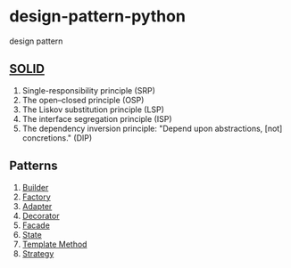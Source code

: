 # design-pattern-python
design pattern

## [SOLID](https://github.com/berpress/design-pattern-python/tree/main/SOLID)
1. Single-responsibility principle (SRP) 
2. The open–closed principle (OSP)
3. The Liskov substitution principle (LSP)
4. The interface segregation principle (ISP)
5. The dependency inversion principle: "Depend upon abstractions, [not] concretions." (DIP)


## Patterns
1. [Builder](https://github.com/berpress/design-pattern-python/tree/main/patterns/builder) 
2. [Factory](https://github.com/berpress/design-pattern-python/tree/main/patterns/factory) 
3. [Adapter](https://github.com/berpress/design-pattern-python/tree/main/patterns/adapter) 
4. [Decorator](https://github.com/berpress/design-pattern-python/tree/main/patterns/decorator)
5. [Facade](https://github.com/berpress/design-pattern-python/tree/main/patterns/facade) 
6. [State](https://github.com/berpress/design-pattern-python/tree/main/patterns/state)
7. [Template Method](https://github.com/berpress/design-pattern-python/tree/main/patterns/template)
7. [Strategy](https://github.com/berpress/design-pattern-python/tree/main/patterns/strategy)


